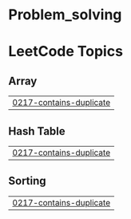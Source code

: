 # Problem_solving
<!---LeetCode Topics Start-->
# LeetCode Topics
## Array
|  |
| ------- |
| [0217-contains-duplicate](https://github.com/Houdayfahousny/Problem_solving/tree/master/0217-contains-duplicate) |
## Hash Table
|  |
| ------- |
| [0217-contains-duplicate](https://github.com/Houdayfahousny/Problem_solving/tree/master/0217-contains-duplicate) |
## Sorting
|  |
| ------- |
| [0217-contains-duplicate](https://github.com/Houdayfahousny/Problem_solving/tree/master/0217-contains-duplicate) |
<!---LeetCode Topics End-->